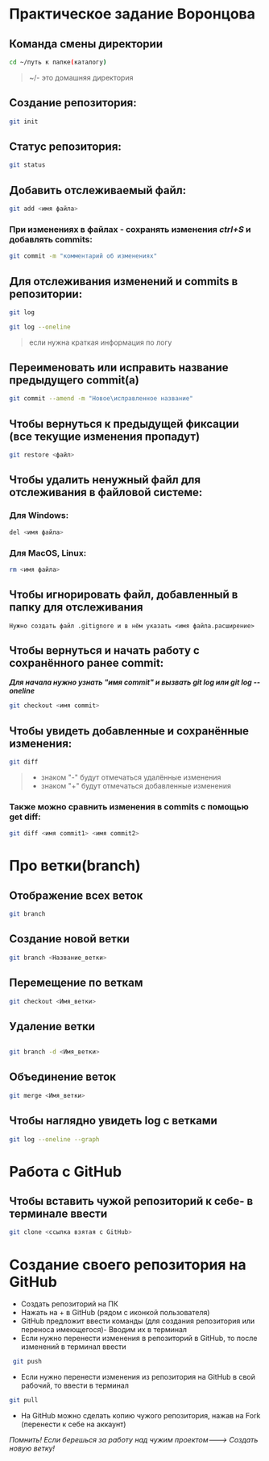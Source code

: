 # Практическое задание Воронцова

## Команда смены директории
```sh
cd ~/путь к папке(каталогу)
```
> ~/- это домашняя директория
## Создание репозитория:

```sh
git init 
```

## Статус репозитория:

```sh
git status
```
 
 ## Добавить отслеживаемый файл:

 ```sh
 git add <имя файла>
 ```

 ### При изменениях в файлах - сохранять изменения *ctrl+S* и добавлять commits:

 ```sh
 git commit -m "комментарий об изменениях"
 ```

 ## Для отслеживания изменений и commits в репозитории:

 ```sh
 git log 
 ```
 ```sh
 git log --oneline 
 ```
 >если нужна краткая информация по логу

## Переименовать или исправить название предыдущего commit(a)
```sh
git commit --amend -m "Новое\исправленное название"
```

## Чтобы вернуться к предыдущей фиксации (все текущие изменения пропадут)
```sh
git restore <файл>
```

## Чтобы удалить ненужный файл для отслеживания в файловой системе:
### Для Windows:
```sh
del <имя файла>
```
### Для MacOS, Linux:
```sh
rm <имя файла>
```

## Чтобы игнорировать файл, добавленный в папку для отслеживания
```
Нужно создать файл .gitignore и в нём указать <имя файла.расширение>
```

## Чтобы вернуться и начать работу с сохранённого ранее commit:
***Для начала нужно узнать "имя commit" и вызвать git log или git log --oneline***
```sh
git checkout <имя commit>
```
## Чтобы увидеть добавленные и сохранённые изменения:
```sh
git diff
```
> - знаком "-" будут отмечаться удалённые изменения
> - знаком "+" будут отмечаться добавленные изменения

### Также можно сравнить изменения в commits с помощью get diff:
```sh
git diff <имя commit1> <имя commit2>
```

# Про ветки(branch)

## Отображение всех веток 
```sh
git branch
```

## Создание новой ветки
```sh 
git branch <Название_ветки>
```

## Перемещение по веткам 
```sh
git checkout <Имя_ветки>
```

## Удаление ветки 
```sh

git branch -d <Имя_ветки>
```

## Объединение веток
```sh
git merge <Имя_ветки>
```

## Чтобы наглядно увидеть log с ветками
```sh
git log --oneline --graph
```

# Работа с GitHub

## Чтобы вставить чужой репозиторий к себе- в терминале ввести
```sh
git clone <ссылка взятая с GitHub>
```
# Создание своего репозитория на GitHub

* Создать репозиторий на ПК
* Нажать на + в GitHub (рядом с иконкой пользователя)
* GitHub предложит ввести команды (для создания репозитория или переноса имеющегося)- Вводим их в терминал
* Если нужно перенести изменения в репозиторий в GitHub, то после изменений в терминал ввести 
```sh
 git push
 ```
 * Если нужно перенести изменения из репозитория на GitHub в свой рабочий, то ввести в терминал
 ```sh
 git pull
 ```
 * На GitHub можно сделать копию чужого репозитория, нажав на Fork (перенести к себе на аккаунт)

 *Помнить! Если берешься за работу над чужим проектом---> Создать новую ветку!*
